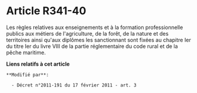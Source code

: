 # Article R341-40

Les règles relatives aux enseignements et à la   formation professionnelle publics aux métiers de l'agriculture, de la forêt,
de la nature et des territoires ainsi qu'aux diplômes les sanctionnant sont fixées au chapitre Ier du titre Ier du livre VIII
de la partie réglementaire du code rural et de la pêche maritime.

**Liens relatifs à cet article**

	**Modifié par**:

	  - Décret n°2011-191 du 17 février 2011 - art. 3
